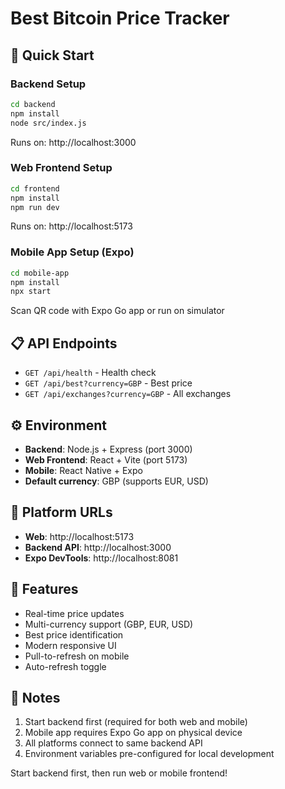 # Best Bitcoin Price Tracker

## 🚀 Quick Start

### Backend Setup

```bash
cd backend
npm install
node src/index.js
```

Runs on: http://localhost:3000

### Web Frontend Setup

```bash
cd frontend
npm install
npm run dev
```

Runs on: http://localhost:5173

### Mobile App Setup (Expo)

```bash
cd mobile-app
npm install
npx start
```

Scan QR code with Expo Go app or run on simulator

## 📋 API Endpoints

- `GET /api/health` - Health check
- `GET /api/best?currency=GBP` - Best price
- `GET /api/exchanges?currency=GBP` - All exchanges

## ⚙️ Environment

- **Backend**: Node.js + Express (port 3000)
- **Web Frontend**: React + Vite (port 5173)
- **Mobile**: React Native + Expo
- **Default currency**: GBP (supports EUR, USD)

## 📱 Platform URLs

- **Web**: http://localhost:5173
- **Backend API**: http://localhost:3000
- **Expo DevTools**: http://localhost:8081

## 🎯 Features

- Real-time price updates
- Multi-currency support (GBP, EUR, USD)
- Best price identification
- Modern responsive UI
- Pull-to-refresh on mobile
- Auto-refresh toggle

## 📝 Notes

1. Start backend first (required for both web and mobile)
2. Mobile app requires Expo Go app on physical device
3. All platforms connect to same backend API
4. Environment variables pre-configured for local development

Start backend first, then run web or mobile frontend!
